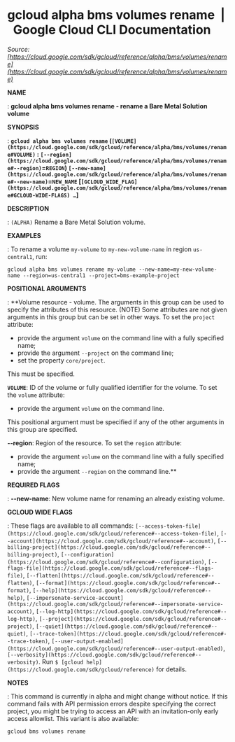 # gcloud alpha bms volumes rename  |  Google Cloud CLI Documentation

*Source: [https://cloud.google.com/sdk/gcloud/reference/alpha/bms/volumes/rename](https://cloud.google.com/sdk/gcloud/reference/alpha/bms/volumes/rename)*

**NAME**

: **gcloud alpha bms volumes rename - rename a Bare Metal Solution volume**

**SYNOPSIS**

: **`gcloud alpha bms volumes rename` (`[VOLUME](https://cloud.google.com/sdk/gcloud/reference/alpha/bms/volumes/rename#VOLUME)` : `[--region](https://cloud.google.com/sdk/gcloud/reference/alpha/bms/volumes/rename#--region)`=`REGION`) `[--new-name](https://cloud.google.com/sdk/gcloud/reference/alpha/bms/volumes/rename#--new-name)`=`NEW_NAME` [`[GCLOUD_WIDE_FLAG](https://cloud.google.com/sdk/gcloud/reference/alpha/bms/volumes/rename#GCLOUD-WIDE-FLAGS) …`]**

**DESCRIPTION**

: `(ALPHA)` Rename a Bare Metal Solution volume.

**EXAMPLES**

: To rename a volume ``my-volume`` to
``my-new-volume-name`` in region
``us-central1``, run:

```
gcloud alpha bms volumes rename my-volume --new-name=my-new-volume-name --region=us-central1 --project=bms-example-project
```

**POSITIONAL ARGUMENTS**

: **Volume resource - volume. The arguments in this group can be used to specify the
attributes of this resource. (NOTE) Some attributes are not given arguments in
this group but can be set in other ways.
To set the `project` attribute:

- provide the argument `volume` on the command line with a fully
specified name;
- provide the argument `--project` on the command line;
- set the property `core/project`.

This must be specified.

**`VOLUME`**:
ID of the volume or fully qualified identifier for the volume.
To set the `volume` attribute:

- provide the argument `volume` on the command line.

This positional argument must be specified if any of the other arguments in this
group are specified.

**--region**:
Region of the resource.
To set the `region` attribute:

- provide the argument `volume` on the command line with a fully
specified name;
- provide the argument `--region` on the command line.**

**REQUIRED FLAGS**

: **--new-name**:
New volume name for renaming an already existing volume.

**GCLOUD WIDE FLAGS**

: These flags are available to all commands: `[--access-token-file](https://cloud.google.com/sdk/gcloud/reference#--access-token-file)`,
`[--account](https://cloud.google.com/sdk/gcloud/reference#--account)`, `[--billing-project](https://cloud.google.com/sdk/gcloud/reference#--billing-project)`,
`[--configuration](https://cloud.google.com/sdk/gcloud/reference#--configuration)`,
`[--flags-file](https://cloud.google.com/sdk/gcloud/reference#--flags-file)`,
`[--flatten](https://cloud.google.com/sdk/gcloud/reference#--flatten)`, `[--format](https://cloud.google.com/sdk/gcloud/reference#--format)`, `[--help](https://cloud.google.com/sdk/gcloud/reference#--help)`, `[--impersonate-service-account](https://cloud.google.com/sdk/gcloud/reference#--impersonate-service-account)`,
`[--log-http](https://cloud.google.com/sdk/gcloud/reference#--log-http)`,
`[--project](https://cloud.google.com/sdk/gcloud/reference#--project)`, `[--quiet](https://cloud.google.com/sdk/gcloud/reference#--quiet)`, `[--trace-token](https://cloud.google.com/sdk/gcloud/reference#--trace-token)`, `[--user-output-enabled](https://cloud.google.com/sdk/gcloud/reference#--user-output-enabled)`,
`[--verbosity](https://cloud.google.com/sdk/gcloud/reference#--verbosity)`.
Run `$ [gcloud help](https://cloud.google.com/sdk/gcloud/reference)` for details.

**NOTES**

: This command is currently in alpha and might change without notice. If this
command fails with API permission errors despite specifying the correct project,
you might be trying to access an API with an invitation-only early access
allowlist. This variant is also available:

```
gcloud bms volumes rename
```